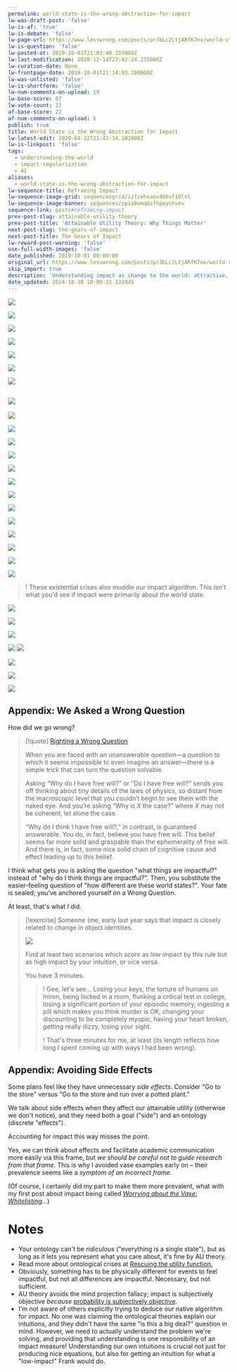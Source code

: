 ```yaml
---
permalink: world-state-is-the-wrong-abstraction-for-impact
lw-was-draft-post: 'false'
lw-is-af: 'true'
lw-is-debate: 'false'
lw-page-url: https://www.lesswrong.com/posts/pr3bLc2LtjARfK7nx/world-state-is-the-wrong-abstraction-for-impact
lw-is-question: 'false'
lw-posted-at: 2019-10-01T21:03:40.153000Z
lw-last-modification: 2020-12-14T23:42:24.235000Z
lw-curation-date: None
lw-frontpage-date: 2019-10-01T21:14:03.280000Z
lw-was-unlisted: 'false'
lw-is-shortform: 'false'
lw-num-comments-on-upload: 19
lw-base-score: 67
lw-vote-count: 21
af-base-score: 22
af-num-comments-on-upload: 6
publish: true
title: World State is the Wrong Abstraction for Impact
lw-latest-edit: 2020-04-22T21:42:10.102000Z
lw-is-linkpost: 'false'
tags:
  - understanding-the-world
  - impact-regularization
  - AI
aliases:
  - world-state-is-the-wrong-abstraction-for-impact
lw-sequence-title: Reframing Impact
lw-sequence-image-grid: sequencesgrid/izfzehxanx48hvf10lnl
lw-sequence-image-banner: sequences/zpia9omq0zfhpeyshvev
sequence-link: posts#reframing-impact
prev-post-slug: attainable-utility-theory
prev-post-title: 'Attainable Utility Theory: Why Things Matter'
next-post-slug: the-gears-of-impact
next-post-title: The Gears of Impact
lw-reward-post-warning: 'false'
use-full-width-images: 'false'
date_published: 2019-10-01 00:00:00
original_url: https://www.lesswrong.com/posts/pr3bLc2LtjARfK7nx/world-state-is-the-wrong-abstraction-for-impact
skip_import: true
description: 'Understanding impact as change to the world: attractive, but misleading.'
date_updated: 2024-10-30 18:09:31.133945
---
```




![](https://assets.turntrout.com/static/images/posts/DNE5EJg.avif)

![](https://assets.turntrout.com/static/images/posts/bimkCyz.avif)

![](https://assets.turntrout.com/static/images/posts/uC0LySG.avif)

![](https://assets.turntrout.com/static/images/posts/64N3tKB.avif )

![](https://assets.turntrout.com/static/images/posts/giAuRyY.avif)

![](https://assets.turntrout.com/static/images/posts/Cs2jkZr.avif)

![](https://assets.turntrout.com/static/images/posts/mrVMkSH.avif)

## ![](https://assets.turntrout.com/static/images/posts/T9MnkcK.avif)

![](https://assets.turntrout.com/static/images/posts/dmy8BTO.avif)

![](https://assets.turntrout.com/static/images/posts/u0CMsnj.avif)

![](https://assets.turntrout.com/static/images/posts/UGMcfsy.avif )

![](https://assets.turntrout.com/static/images/posts/Jidk86s.avif  )

![](https://assets.turntrout.com/static/images/posts/6Ecn3ug.avif)

![](https://assets.turntrout.com/static/images/posts/YmknuEn.avif)

![](https://assets.turntrout.com/static/images/posts/1rVGIUj.avif)

![](https://assets.turntrout.com/static/images/posts/WjTqF2y.avif)

![](https://assets.turntrout.com/static/images/posts/LYNGAta.avif)

![](https://assets.turntrout.com/static/images/posts/j0pWEA1.avif )

![](https://assets.turntrout.com/static/images/posts/BINRNvJ.avif)

![](https://assets.turntrout.com/static/images/posts/C6aYsBj.avif )

![](https://assets.turntrout.com/static/images/posts/d9q2zBy.avif)

>! These existential crises also muddle our impact algorithm. This isn't what you'd see if impact were primarily about the world state.

![](https://assets.turntrout.com/static/images/posts/WjTqF2y.avif)

![](https://assets.turntrout.com/static/images/posts/q09LBrl.avif)

![](https://assets.turntrout.com/static/images/posts/zVkGE6q.avif  )

![](https://assets.turntrout.com/static/images/posts/GEwXYwT.avif ) ![](https://assets.turntrout.com/static/images/posts/CPCaLoM.avif)

![](https://assets.turntrout.com/static/images/posts/wLogljp.avif )

![](https://assets.turntrout.com/static/images/posts/tiKGyYq.avif)

![](https://assets.turntrout.com/static/images/posts/ZsAlmei.avif)

## Appendix: We Asked a Wrong Question

How did we go wrong?

> [!quote] [Righting a Wrong Question](https://www.readthesequences.com/Righting-A-Wrong-Question)
>
> When you are faced with an unanswerable question—a question to which it seems impossible to even imagine an answer—there is a simple trick that can turn the question solvable.
>
> Asking “Why do I have free will?” or “Do I have free will?” sends you off thinking about tiny details of the laws of physics, so distant from the macroscopic level that you couldn’t begin to see them with the naked eye. And you’re asking “Why is  $X$ the case?” where $X$ may not be coherent, let alone the case.
>
> “Why do I think I have free will?,” in contrast, is guaranteed answerable. You do, in fact, believe you have free will. This belief seems far more solid and graspable than the ephemerality of free will. And there is, in fact, some nice solid chain of cognitive cause and effect leading up to this belief.

I think what gets you is asking the question "what things are impactful?" instead of "why do I think things are impactful?". Then, you substitute the easier-feeling question of "how different are these world states?". Your fate is sealed; you've anchored yourself on a Wrong Question.

At least, that's what _I_ did.

> [!exercise]
> Someone (me, early last year says that impact is closely related to change in object identities.
>
> ![](https://assets.turntrout.com/static/images/posts/pnztldk.avif)
>
> Find at least two scenarios which score as low impact by this rule but as high impact by your intuition, or vice versa.
>
> You have 3 minutes.
>
> >! Gee, let's see... Losing your keys, the torture of humans on Iniron, being locked in a room, flunking a critical test in college, losing a significant portion of your episodic memory, ingesting a pill which makes you think murder is OK, changing your discounting to be completely myopic, having your heart broken, getting really dizzy, losing your sight.
> >
> >! That's three minutes for me, at least (its length reflects how long I spent coming up with ways I had been wrong).

## Appendix: Avoiding Side Effects

Some plans feel like they have unnecessary _side effects_. Consider "Go to the store" versus "Go to the store and run over a potted plant."

We talk about side effects when they affect our attainable utility (otherwise we don't notice), and they need both a goal ("side") and an ontology (discrete "effects").

Accounting for impact this way misses the point.

Yes, we can think about effects and facilitate academic communication more easily via this frame, but _we should be careful not to guide research from that frame_. This is why I avoided vase examples early on – their prevalence seems like a _symptom of an incorrect frame_.

(Of course, I certainly did my part to make them more prevalent, what with my first post about impact being called _[Worrying about the Vase: Whitelisting](/whitelisting-impact-measure)..._)

# Notes

- Your ontology can't be _ridiculous_ ("everything is a single state"), but as long as it lets you represent what you care about, it's fine by AU theory.
- Read more about ontological crises at [Rescuing the utility function.](https://arbital.com/p/rescue_utility/)
- Obviously, something has to be physically different for events to feel impactful, but not all differences are impactful. Necessary, but not sufficient.
- AU theory avoids the mind projection fallacy; impact is subjectively objective _because_ [probability is subjectively objective](https://www.lesswrong.com/posts/XhaKvQyHzeXdNnFKy/probability-is-subjectively-objective).
- I'm not aware of others explicitly trying to deduce our native algorithm for impact. No one was claiming the ontological theories explain our intuitions, and they didn't have the same "is this a big deal?" question in mind. However, we need to actually understand the problem we're solving, and providing that understanding is one responsibility of an impact measure! Understanding our own intuitions is crucial not just for producing nice equations, but also for getting an intuition for what a "low-impact" Frank would do.
